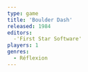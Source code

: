 ```yaml
---
type: game
title: 'Boulder Dash'
released: 1984
editors: 
  -'First Star Software'
players: 1
genres:
  - Réflexion
---
```

